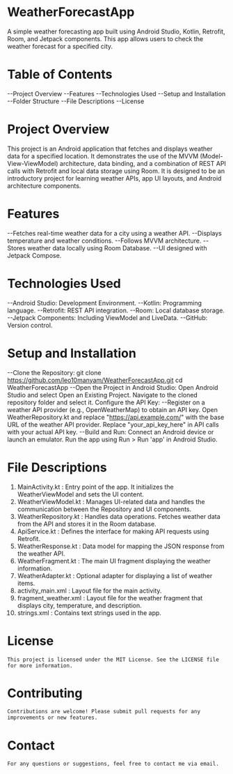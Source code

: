 # WeatherForecastApp
A simple weather forecasting app built using Android Studio, Kotlin, Retrofit, Room, and Jetpack components. This app allows users to check the weather forecast for a specified city.

# Table of Contents
--Project Overview
--Features
--Technologies Used
--Setup and Installation
--Folder Structure
--File Descriptions
--License


# Project Overview
This project is an Android application that fetches and displays weather data for a specified location. It demonstrates the use of the MVVM (Model-View-ViewModel) architecture, data binding, and a combination of REST API calls with Retrofit and local data storage using Room. It is designed to be an introductory project for learning weather APIs, app UI layouts, and Android architecture components.

# Features
--Fetches real-time weather data for a city using a weather API.
--Displays temperature and weather conditions.
--Follows MVVM architecture.
--Stores weather data locally using Room Database.
--UI designed with Jetpack Compose.

# Technologies Used
--Android Studio: Development Environment.
--Kotlin: Programming language.
--Retrofit: REST API integration.
--Room: Local database storage.
--Jetpack Components: Including ViewModel and LiveData.
--GitHub: Version control.

# Setup and Installation
--Clone the Repository:
    git clone https://github.com/leo10manyam/WeatherForecastApp.git
    cd WeatherForecastApp
--Open the Project in Android Studio:
    Open Android Studio and select Open an Existing Project.
    Navigate to the cloned repository folder and select it.
    Configure the API Key:
--Register on a weather API provider (e.g., OpenWeatherMap) to obtain an API key.
    Open WeatherRepository.kt and replace "https://api.example.com/" with the base URL of the weather API provider.
    Replace "your_api_key_here" in API calls with your actual API key.
--Build and Run:
    Connect an Android device or launch an emulator.
    Run the app using Run > Run 'app' in Android Studio.
    
# File Descriptions
  1. MainActivity.kt
     : Entry point of the app. It initializes the WeatherViewModel and sets the UI content.
  2. WeatherViewModel.kt
      : Manages UI-related data and handles the communication between the Repository and UI components.
  3. WeatherRepository.kt
      : Handles data operations. Fetches weather data from the API and stores it in the Room database.
  4. ApiService.kt
      : Defines the interface for making API requests using Retrofit.
  5. WeatherResponse.kt
      : Data model for mapping the JSON response from the weather API.
  6. WeatherFragment.kt
      : The main UI fragment displaying the weather information.
  7. WeatherAdapter.kt
      : Optional adapter for displaying a list of weather items.
  8. activity_main.xml
     : Layout file for the main activity.
  9. fragment_weather.xml
     : Layout file for the weather fragment that displays city, temperature, and description.
  10. strings.xml
     : Contains text strings used in the app.
# License
    This project is licensed under the MIT License. See the LICENSE file for more information.
# Contributing
    Contributions are welcome! Please submit pull requests for any improvements or new features.
# Contact
    For any questions or suggestions, feel free to contact me via email.
    
